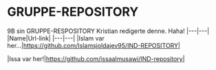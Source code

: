 # GRUPPE-REPOSITORY
9B sin GRUPPE-RESPOSITORY
Kristian redigerte denne. Haha!
|---|---|
|Name|Url-link|
|---|---|
|Islam var her...|https://github.com/Islamsjoldajev95/IND-REPOSITORY|

|Issa var her!|https://github.com/issaalmusawi/IND-repository|
